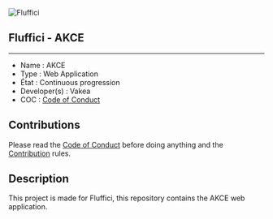 ![Fluffici](https://cdn.discordapp.com/attachments/1085403957519728744/1197610110328000544/favicon.png "Fluffici logo")

## Fluffici - AKCE

------------------------------------

- Name : AKCE
- Type : Web Application
- État : Continuous progression
- Developer(s) : Vakea
- COC : [Code of Conduct](https://github.com/NebraskyTheWolf/www.fluffici.eu/blob/master/docs/CODE_OF_CONDUCT.md)

## Contributions

Please read the [Code of Conduct](https://github.com/NebraskyTheWolf/www.fluffici.eu/blob/master/docs/CODE_OF_CONDUCT.md) before doing anything
and the [Contribution](https://github.com/NebraskyTheWolf/www.fluffici.eu/blob/master/docs/CONTRIBUTING.md) rules.

## Description
This project is made for Fluffici, this repository contains the AKCE web application.
